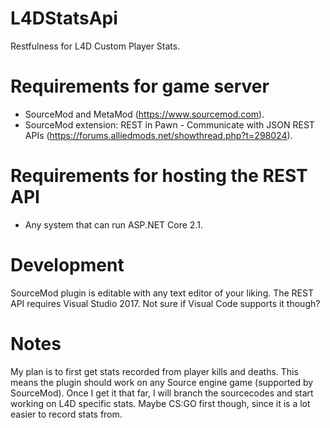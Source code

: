 # L4DStatsApi
Restfulness for L4D Custom Player Stats.

# Requirements for game server
* SourceMod and MetaMod (https://www.sourcemod.com).
* SourceMod extension: REST in Pawn - Communicate with JSON REST APIs (https://forums.alliedmods.net/showthread.php?t=298024).

# Requirements for hosting the REST API
* Any system that can run ASP.NET Core 2.1.

# Development
SourceMod plugin is editable with any text editor of your liking. The REST API requires Visual Studio 2017. Not sure if Visual Code supports it though?

# Notes
My plan is to first get stats recorded from player kills and deaths. This means the plugin should work on any Source engine game (supported by SourceMod). Once I get it that far, I will branch the sourcecodes and start working on L4D specific stats. Maybe CS:GO first though, since it is a lot easier to record stats from.

